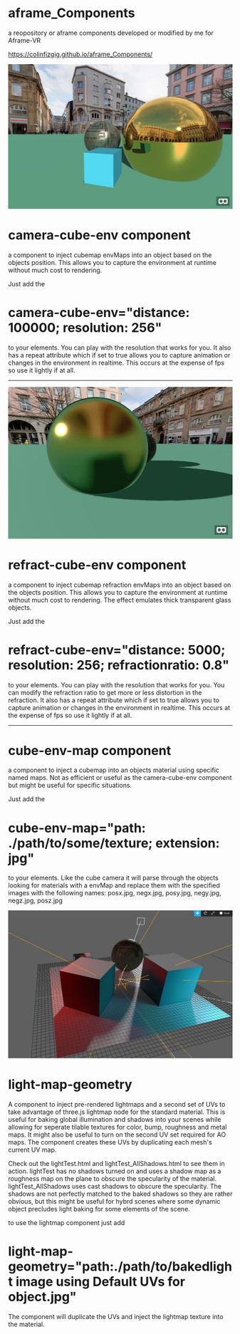 # aframe_Components
a reopository or aframe components developed or modified by me for Aframe-VR

https://colinfizgig.github.io/aframe_Components/

![alt text](./cube-camera-environment.JPG)

# camera-cube-env component

a component to inject cubemap envMaps into an object based on the objects position.  This allows you to capture the environment at runtime without much cost to rendering.

Just add the
# camera-cube-env="distance: 100000; resolution: 256"
to your elements.  You can play with the resolution that works for you.  It also has a repeat attribute which if set to true allows you to capture animation or changes in the environment in realtime.  This occurs at the expense of fps so use it lightly if at all.

-------------------------------------------------------------------------------------------------

![alt text](./cube-camera-environment-refract.JPG)

# refract-cube-env component

a component to inject cubemap refraction envMaps into an object based on the objects position.  This allows you to capture the environment at runtime without much cost to rendering.  The effect emulates thick transparent glass objects.

Just add the
# refract-cube-env="distance: 5000; resolution: 256; refractionratio: 0.8"
to your elements.  You can play with the resolution that works for you.  You can modify the refraction ratio to get more or less distortion in the refraction. It also has a repeat attribute which if set to true allows you to capture animation or changes in the environment in realtime.  This occurs at the expense of fps so use it lightly if at all.

-------------------------------------------------------------------------------------------------

# cube-env-map component

a component to inject a cubemap into an objects material using specific named maps.  Not as efficient or useful as the camera-cube-env component but might be useful for specific situations.

Just add the
# cube-env-map="path: ./path/to/some/texture; extension: jpg"
to your elements.  Like the cube camera it will parse through the objects looking for materials with a envMap and replace them with the specified images with the following names: posx.jpg, negx.jpg, posy.jpg, negy.jpg, negz.jpg, posz.jpg

![alt text](./lightMapComponent.JPG)

# light-map-geometry

A component to inject pre-rendered lightmaps and a second set of UVs to take advantage of three.js lightmap node for the standard material.  This is useful for baking global illumination and shadows into your scenes while allowing for seperate tilable textures for color, bump, roughness and metal maps.  It might also be useful to turn on the second UV set required for AO maps.  The component creates these UVs by duplicating each mesh's current UV map.

Check out the lightTest.html and lightTest_AllShadows.html to see them in action.  lightTest has no shadows turned on and uses a shadow map as a roughness map on the plane to obscure the specularity of the material.  lightTest_AllShadows uses cast shadows to obscure the specularity.  The shadows are not perfectly matched to the baked shadows so they are rather obvious, but this might be useful for hybrd scenes where some dynamic object precludes light baking for some elements of the scene.

to use the lightmap component just add
# light-map-geometry="path:./path/to/bakedlight image using Default UVs for object.jpg"
The component will duplicate the UVs and inject the lightmap texture into the material.
